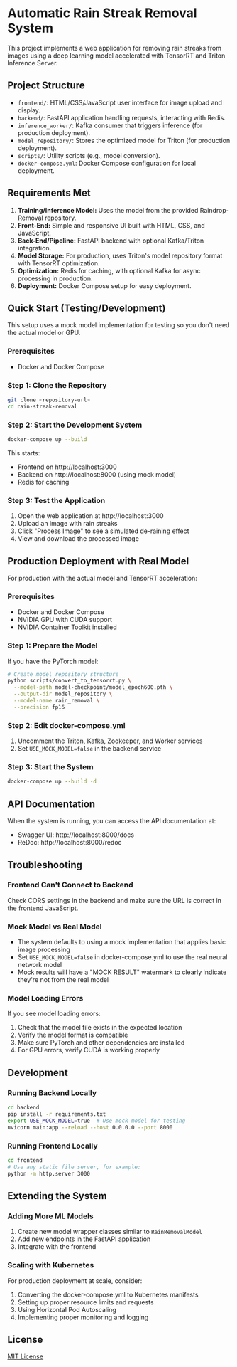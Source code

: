 # Automatic Rain Streak Removal System

This project implements a web application for removing rain streaks from images using a deep learning model accelerated with TensorRT and Triton Inference Server.

## Project Structure

- `frontend/`: HTML/CSS/JavaScript user interface for image upload and display.
- `backend/`: FastAPI application handling requests, interacting with Redis.
- `inference_worker/`: Kafka consumer that triggers inference (for production deployment).
- `model_repository/`: Stores the optimized model for Triton (for production deployment).
- `scripts/`: Utility scripts (e.g., model conversion).
- `docker-compose.yml`: Docker Compose configuration for local deployment.

## Requirements Met

1.  **Training/Inference Model:** Uses the model from the provided Raindrop-Removal repository.
2.  **Front-End:** Simple and responsive UI built with HTML, CSS, and JavaScript.
3.  **Back-End/Pipeline:** FastAPI backend with optional Kafka/Triton integration.
4.  **Model Storage:** For production, uses Triton's model repository format with TensorRT optimization.
5.  **Optimization:** Redis for caching, with optional Kafka for async processing in production.
6.  **Deployment:** Docker Compose setup for easy deployment.

## Quick Start (Testing/Development)

This setup uses a mock model implementation for testing so you don't need the actual model or GPU.

### Prerequisites

- Docker and Docker Compose

### Step 1: Clone the Repository

```bash
git clone <repository-url>
cd rain-streak-removal
```

### Step 2: Start the Development System

```bash
docker-compose up --build
```

This starts:
- Frontend on http://localhost:3000
- Backend on http://localhost:8000 (using mock model)
- Redis for caching

### Step 3: Test the Application

1. Open the web application at http://localhost:3000
2. Upload an image with rain streaks
3. Click "Process Image" to see a simulated de-raining effect
4. View and download the processed image

## Production Deployment with Real Model

For production with the actual model and TensorRT acceleration:

### Prerequisites

- Docker and Docker Compose
- NVIDIA GPU with CUDA support
- NVIDIA Container Toolkit installed

### Step 1: Prepare the Model

If you have the PyTorch model:

```bash
# Create model repository structure
python scripts/convert_to_tensorrt.py \
  --model-path model-checkpoint/model_epoch600.pth \
  --output-dir model_repository \
  --model-name rain_removal \
  --precision fp16
```

### Step 2: Edit docker-compose.yml

1. Uncomment the Triton, Kafka, Zookeeper, and Worker services
2. Set `USE_MOCK_MODEL=false` in the backend service

### Step 3: Start the System

```bash
docker-compose up --build -d
```

## API Documentation

When the system is running, you can access the API documentation at:
- Swagger UI: http://localhost:8000/docs
- ReDoc: http://localhost:8000/redoc

## Troubleshooting

### Frontend Can't Connect to Backend

Check CORS settings in the backend and make sure the URL is correct in the frontend JavaScript.

### Mock Model vs Real Model

- The system defaults to using a mock implementation that applies basic image processing
- Set `USE_MOCK_MODEL=false` in docker-compose.yml to use the real neural network model
- Mock results will have a "MOCK RESULT" watermark to clearly indicate they're not from the real model

### Model Loading Errors

If you see model loading errors:

1. Check that the model file exists in the expected location
2. Verify the model format is compatible
3. Make sure PyTorch and other dependencies are installed
4. For GPU errors, verify CUDA is working properly

## Development

### Running Backend Locally

```bash
cd backend
pip install -r requirements.txt
export USE_MOCK_MODEL=true  # Use mock model for testing
uvicorn main:app --reload --host 0.0.0.0 --port 8000
```

### Running Frontend Locally

```bash
cd frontend
# Use any static file server, for example:
python -m http.server 3000
```

## Extending the System

### Adding More ML Models

1. Create new model wrapper classes similar to `RainRemovalModel`
2. Add new endpoints in the FastAPI application
3. Integrate with the frontend

### Scaling with Kubernetes

For production deployment at scale, consider:

1. Converting the docker-compose.yml to Kubernetes manifests
2. Setting up proper resource limits and requests
3. Using Horizontal Pod Autoscaling
4. Implementing proper monitoring and logging

## License

[MIT License](LICENSE)
